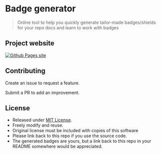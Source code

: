 # Badge generator
> Online tool to help you quickly generate tailor-made badges/shields for your repo docs and learn to work with badges


## Project website

[![Github Pages site](https://img.shields.io/badge/Github_Pages-Badge_Generator-green?style=for-the-badge)](https://michaelcurrin.github.io/badge-generator/)  


## Contributing

Create an issue to request a feature.

Submit a PR to add an improvement.


## License

- Released under [MIT License](/LICENSE).
- Freely modify and reuse. 
- Original license must be included with copies of this software
- Please link back to this repo if you use the source code. 
- The generated badges are yours, but a link back to this repo in your README somewhere would be appreciated.
